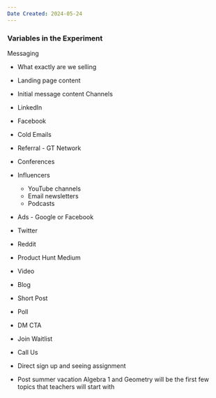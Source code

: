 ```yaml
---
Date Created: 2024-05-24
---
```

### Variables in the Experiment

Messaging 
- What exactly are we selling
- Landing page content
- Initial message content
Channels
- LinkedIn
- Facebook
- Cold Emails
- Referral - GT Network
- Conferences
- Influencers
	- YouTube channels
	- Email newsletters
	- Podcasts
- Ads - Google or Facebook
- Twitter
- Reddit
- Product Hunt
Medium
- Video
- Blog
- Short Post
- Poll
- DM
CTA
- Join Waitlist
- Call Us
- Direct sign up and seeing assignment


- Post summer vacation Algebra 1 and Geometry will be the first few topics that teachers will start with 